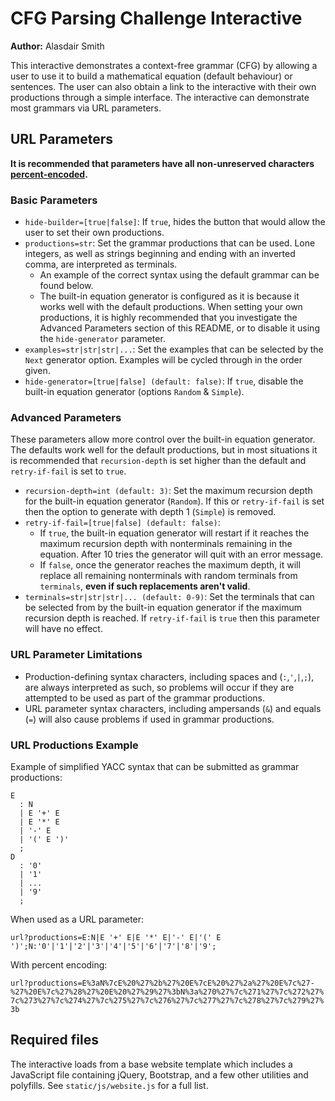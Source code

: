 # CFG Parsing Challenge Interactive

**Author:** Alasdair Smith

This interactive demonstrates a context-free grammar (CFG) by allowing a user to use it to build a mathematical equation (default behaviour) or sentences.
The user can also obtain a link to the interactive with their own productions through a simple interface.
The interactive can demonstrate most grammars via URL parameters.

## URL Parameters

**It is recommended that parameters have all non-unreserved characters [percent-encoded](https://en.wikipedia.org/wiki/Percent-encoding).**

### Basic Parameters

- `hide-builder=[true|false]`: If `true`, hides the button that would allow the user to set their own productions.
- `productions=str`: Set the grammar productions that can be used.
Lone integers, as well as strings beginning and ending with an inverted comma, are interpreted as terminals.
  - An example of the correct syntax using the default grammar can be found below.
  - The built-in equation generator is configured as it is because it works well with the default productions.
  When setting your own productions, it is highly recommended that you investigate the Advanced Parameters section of this README, or to disable it using the `hide-generator` parameter.
- `examples=str|str|str|...`: Set the examples that can be selected by the `Next` generator option.
Examples will be cycled through in the order given.
- `hide-generator=[true|false] (default: false)`: If `true`, disable the built-in equation generator (options `Random` & `Simple`).

### Advanced Parameters

These parameters allow more control over the built-in equation generator.
The defaults work well for the default productions, but in most situations it is recommended that `recursion-depth` is set higher than the default and `retry-if-fail` is set to `true`.

- `recursion-depth=int (default: 3)`: Set the maximum recursion depth for the built-in equation generator (`Random`).
If this or `retry-if-fail` is set then the option to generate with depth 1 (`Simple`) is removed.
- `retry-if-fail=[true|false] (default: false)`:
  - If `true`, the built-in equation generator will restart if it reaches the maximum recursion depth with nonterminals remaining in the equation.
After 10 tries the generator will quit with an error message.
  - If `false`, once the generator reaches the maximum depth, it will replace all remaining nonterminals with random terminals from `terminals`, **even if such replacements aren't valid**.
- `terminals=str|str|str|... (default: 0-9)`: Set the terminals that can be selected from by the built-in equation generator if the maximum recursion depth is reached.
If `retry-if-fail` is `true` then this parameter will have no effect.

### URL Parameter Limitations

- Production-defining syntax characters, including spaces and (`:`,`'`,`|`,`;`), are always interpreted as such, so problems will occur if they are attempted to be used as part of the grammar productions.
- URL parameter syntax characters, including ampersands (`&`) and equals (`=`) will also cause problems if used in grammar productions.

### URL Productions Example

Example of simplified YACC syntax that can be submitted as grammar productions:

```text
E
  : N
  | E '+' E
  | E '*' E
  | '-' E
  | '(' E ')'
  ;
D
  : '0'
  | '1'
  | ...
  | '9'
  ;
```

When used as a URL parameter:

`url?productions=E:N|E '+' E|E '*' E|'-' E|'(' E ')';N:'0'|'1'|'2'|'3'|'4'|'5'|'6'|'7'|'8'|'9';`

With percent encoding:

`url?productions=E%3aN%7cE%20%27%2b%27%20E%7cE%20%27%2a%27%20E%7c%27-%27%20E%7c%27%28%27%20E%20%27%29%27%3bN%3a%270%27%7c%271%27%7c%272%27%7c%273%27%7c%274%27%7c%275%27%7c%276%27%7c%277%27%7c%278%27%7c%279%27%3b`

## Required files

The interactive loads from a base website template which includes a JavaScript file containing jQuery, Bootstrap, and a few other utilities and polyfills.
See `static/js/website.js` for a full list.
